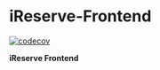 # iReserve-Frontend
[![codecov](https://codecov.io/gh/SD-Project-2025/iReserve-Frontend-Backup/graph/badge.svg?token=dZ53gSdc1G)](https://codecov.io/gh/SD-Project-2025/iReserve-Frontend-Backup)

**iReserve Frontend**

